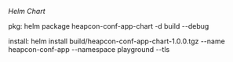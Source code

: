 *Helm Chart* 

pkg:
helm package heapcon-conf-app-chart -d build --debug

install:
helm install build/heapcon-conf-app-chart-1.0.0.tgz --name heapcon-conf-app --namespace playground --tls